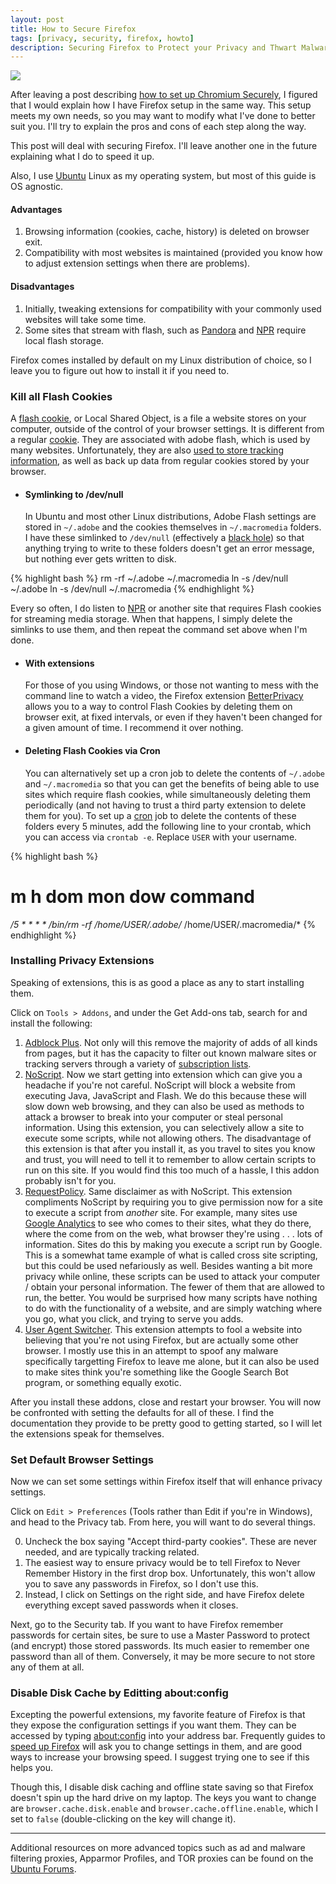 ```yaml
---
layout: post
title: How to Secure Firefox
tags: [privacy, security, firefox, howto]
description: Securing Firefox to Protect your Privacy and Thwart Malware
---
```


<img class="img_right" src="http://upload.wikimedia.org/wikipedia/ilo/0/0c/Firefox-logo.png" style="border: 0px" />

After leaving a post describing [how to set up Chromium Securely](/2009/12/14/secure_chromium_setup/), I figured that I would explain how I have Firefox setup in the same way.  This setup meets my own needs, so you may want to modify what I've done to better suit you.  I'll try to explain the pros and cons of each step along the way.

This post will deal with securing Firefox.  I'll leave another one in the future explaining what I do to speed it up.

Also, I use [Ubuntu][] Linux as my operating system, but most of this guide is OS agnostic.

#### Advantages ####
1. Browsing information (cookies, cache, history) is deleted on browser exit.
2. Compatibility with most websites is maintained (provided you know how to adjust extension settings when there are problems).

#### Disadvantages ####
1. Initially, tweaking extensions for compatibility with your commonly used websites will take some time.
2. Some sites that stream with flash, such as [Pandora][] and [NPR][] require local flash storage.

Firefox comes installed by default on my Linux distribution of choice, so I leave you to figure out how to install it if you need to.

### Kill all Flash Cookies ###

A [flash cookie][], or Local Shared Object, is a file a website stores on your computer, outside of the control of your browser settings.  It is different from a regular [cookie][].  They are associated with adobe flash, which is used by many websites.  Unfortunately, they are also [used to store tracking information](http://www.wired.com/epicenter/2009/08/you-deleted-your-cookies-think-again/), as well as back up data from regular cookies stored by your browser.

* #### Symlinking to /dev/null ####

	In Ubuntu and most other Linux distributions, Adobe Flash settings are stored in `~/.adobe` and the cookies themselves in `~/.macromedia` folders.  I have these simlinked to `/dev/null` (effectively a [black hole][]) so that anything trying to write to these folders doesn't get an error message, but nothing ever gets written to disk.

{% highlight bash %}
rm -rf ~/.adobe ~/.macromedia
ln -s /dev/null ~/.adobe
ln -s /dev/null ~/.macromedia
{% endhighlight %}

Every so often, I do listen to [NPR][] or another site that requires Flash cookies for streaming media storage.  When that happens, I simply delete the simlinks to use them, and then repeat the command set above when I'm done.


* #### With extensions ####

	For those of you using Windows, or those not wanting to mess with the command line to watch a video, the Firefox extension [BetterPrivacy][] allows you to a way to control Flash Cookies by deleting them on browser exit, at fixed intervals, or even if they haven't been changed for a given amount of time.  I recommend it over nothing.

* #### Deleting Flash Cookies via Cron ####

	You can alternatively set up a cron job to delete the contents of `~/.adobe` and
`~/.macromedia` so that you can get the benefits of being able to use sites
which require flash cookies, while simultaneously deleting them periodically
(and not having to trust a third party extension to delete them for you).  To
set up a [cron][] job to delete the contents of these folders every 5 minutes,
add the following line to your crontab, which you can access via `crontab -e`.
Replace `USER` with your username.

{% highlight bash %}
# m     h dom mon dow command
  */5   *  *   *   *  /bin/rm -rf /home/USER/.adobe/* /home/USER/.macromedia/*
{% endhighlight %}

[cron]:http://en.wikipedia.org/wiki/Cron

### Installing Privacy Extensions ###

Speaking of extensions, this is as good a place as any to start installing them.

Click on `Tools > Addons`, and under the Get Add-ons tab, search for and install the following:

1. [Adblock Plus](http://adblockplus.org/en/).  Not only will this remove the majority of adds of all kinds from pages, but it has the capacity to filter out known malware sites or tracking servers through a variety of [subscription lists](http://adblockplus.org/en/subscriptions).
2. [NoScript](http://noscript.net/).  Now we start getting into extension which can give you a headache if you're not careful.  NoScript will block a website from executing Java, JavaScript and Flash.  We do this because these will slow down web browsing, and they can also be used as methods to attack a browser to break into your computer or steal personal information.  Using this extension, you can selectively allow a site to execute some scripts, while not allowing others.  The disadvantage of this extension is that after you install it, as you travel to sites you know and trust, you will need to tell it to remember to allow certain scripts to run on this site.  If you would find this too much of a hassle, I this addon probably isn't for you.
3. [RequestPolicy](http://www.requestpolicy.com/).  Same disclaimer as with NoScript.  This extension compliments NoScript by requiring you to give permission now for a site to execute a script from _another_ site.  For example, many sites use [Google Analytics](http://www.google.com/analytics/) to see who comes to their sites, what they do there, where the come from on the web, what browser they're using . . . lots of information.  Sites do this by making you execute a script run by Google.  This is a somewhat tame example of what is called cross site scripting, but this could be used nefariously as well.  Besides wanting a bit more privacy while online, these scripts can be used to attack your computer / obtain your personal information.  The fewer of them that are allowed to run, the better.  You would be surprised how many scripts have nothing to do with the functionality of a website, and are simply watching where you go, what you click, and trying to serve you adds.
4. [User Agent Switcher](http://chrispederick.com/work/user-agent-switcher/).  This extension attempts to fool a website into believing that you're not using Firefox, but are actually some other browser.  I mostly use this in an attempt to spoof any malware specifically targetting Firefox to leave me alone, but it can also be used to make sites think you're something like the Google Search Bot program, or something equally exotic.

After you install these addons, close and restart your browser.  You will now be confronted with setting the defaults for all of these.  I find the documentation they provide to be pretty good to getting started, so I will let the extensions speak for themselves.

### Set Default Browser Settings

Now we can set some settings within Firefox itself that will enhance privacy settings.

Click on `Edit > Preferences` (Tools rather than Edit if you're in Windows), and head to the Privacy tab.  From here, you will want to do several things.

0. Uncheck the box saying "Accept third-party cookies". These are never needed, and are typically tracking related.
1. The easiest way to ensure privacy would be to tell Firefox to Never Remember History in the first drop box.  Unfortunately, this won't allow you to save any passwords in Firefox, so I don't use this.
2. Instead, I click on Settings on the right side, and have Firefox delete everything except saved passwords when it closes.

Next, go to the Security tab.  If you want to have Firefox remember passwords for certain sites, be sure to use a Master Password to protect (and encrypt) those stored passwords.  Its much easier to remember one password than all of them.  Conversely, it may be more secure to not store any of them at all.

### Disable Disk Cache by Editting about:config

Excepting the powerful extensions, my favorite feature of Firefox is that they expose the configuration settings if you want them.  They can be accessed by typing [about:config](about:config) into your address bar.  Frequently guides to [speed up Firefox][] will ask you to change settings in them, and are good ways to increase your browsing speed.  I suggest trying one to see if this helps you.

[speed up Firefox]:http://www.blogsdna.com/6522/how-to-speed-up-your-firefox-browser.htm

Though this, I disable disk caching and offline state saving so that Firefox doesn't spin up the hard drive on my laptop.  The keys you want to change are `browser.cache.disk.enable` and `browser.cache.offline.enable`, which I set to `false` (double-clicking on the key will change it).

---
Additional resources on more advanced topics such as ad and malware filtering proxies, Apparmor Profiles, and TOR proxies can be found on the [Ubuntu Forums](http://ubuntuforums.org/showthread.php?t=671604).

[Youtube]:http://www.youtube.com
[Firefox]:http://www.mozilla.com/firefox/
[Hulu]:http://www.hulu.com
[Pandora]:http://www.pandora.com
[NPR]:http://npr.org
[flash cookie]:http://en.wikipedia.org/wiki/Local_Shared_Object
[cookie]:http://en.wikipedia.org/wiki/HTTP_cookie
[Ubuntu]:http://www.ubuntu.com
[black hole]:http://en.wikipedia.org/wiki//dev/null
[BetterPrivacy]:https://addons.mozilla.org/en-US/firefox/addon/6623
